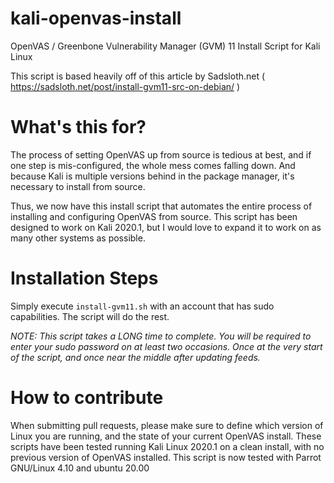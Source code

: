 # kali-openvas-install
OpenVAS / Greenbone Vulnerability Manager (GVM) 11 Install Script for Kali Linux

This script is based heavily off of this article by Sadsloth.net ( https://sadsloth.net/post/install-gvm11-src-on-debian/ )

# What's this for?

The process of setting OpenVAS up from source is tedious at best, and if one step is mis-configured, the whole mess comes falling down. And because Kali is multiple versions behind in the package manager, it's necessary to install from source.

Thus, we now have this install script that automates the entire process of installing and configuring OpenVAS from source. This script has been designed to work on Kali 2020.1, but I would love to expand it to work on as many other systems as possible.

# Installation Steps

Simply execute `install-gvm11.sh` with an account that has sudo capabilities. The script will do the rest.

*NOTE: This script takes a LONG time to complete. You will be required to enter your sudo password on at least two occasions. Once at the very start of the script, and once near the middle after updating feeds.*

# How to contribute

When submitting pull requests, please make sure to define which version of Linux you are running, and the state of your current OpenVAS install. These scripts have been tested running Kali Linux 2020.1 on a clean install, with no previous version of OpenVAS installed.
This script is now tested with Parrot GNU/Linux 4.10 and ubuntu 20.00
